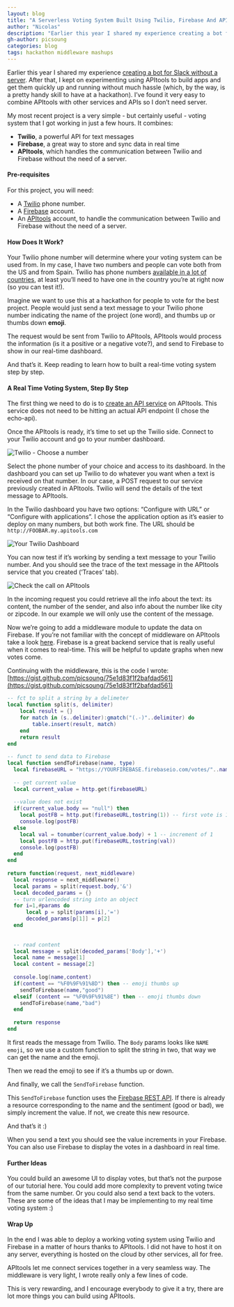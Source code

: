 ```yaml
---
layout: blog
title: "A Serverless Voting System Built Using Twilio, Firebase And APItools"
author: "Nicolas"
description: "Earlier this year I shared my experience creating a bot for Slack without a server. After that, I kept on experimenting using APItools to build apps and get them quickly up and running without much hassle (which, by the way,  is a pretty handy skill to have at a hackathon). I’ve found it very easy to combine..."
gh-author: picsoung
categories: blog
tags: hackathon middleware mashups
---
```


Earlier this year I shared my experience [creating a bot for Slack without a server](https://docs.apitools.com/blog/2015/01/15/a-slack-bot-without-a-server.html 'creating a bot for Slack without a server'). After that, I kept on experimenting using APItools to build apps and get them quickly up and running without much hassle (which, by the way,  is a pretty handy skill to have at a hackathon). I’ve found it very easy to combine APItools with other services and APIs so I don’t need server. 

My most recent project is a very simple - but certainly useful - voting system that I got working in just a few hours. It combines:

- **Twilio**, a powerful API for text messages
- **Firebase**, a great way to store and sync data in real time
- **APItools**, which handles the communication between Twilio and Firebase without the need of a server.

#### Pre-requisites
For this project, you will need:

- A [Twilio](https://www.twilio.com/ 'Twilio') phone number.
- A [Firebase](https://www.firebase.com/ 'Firebase') account.
- An [APItools](http://www.apitools.com 'APItools') account, to handle the communication between Twilio and Firebase without the need of a server.

#### How Does It Work?
Your Twilio phone number will determine where your voting system can be used from. In my case, I have two numbers and people can vote both from the US and from Spain. Twilio has phone numbers [available in a lot of countries](https://www.twilio.com/international), at least you’ll need to have one in the country you’re at right now (so you can test it!). 

Imagine we want to use this at a hackathon for people to vote for the best project. People would just send a text message to your Twilio phone number indicating the name of the project (one word), and thumbs up or thumbs down **emoji**.

The request would be sent from Twilio to APItools, APItools would process the information (is it a positive or a negative vote?), and send to Firebase to show in our real-time dashboard.

And that’s it. Keep reading to learn how to built a real-time voting system step by step.

#### A Real Time Voting System, Step By Step

The first thing we need to do is to [create an API service](https://docs.apitools.com/docs/getting-started/#set-up-an-api-service 'create an API service on APItools') on APItools. This service does not need to be hitting an actual API endpoint (I chose the echo-api).

Once the APItools is ready, it’s time to set up the Twilio side. Connect to your Twilio account and go to your number dashboard. 

![Twilio - Choose a number](/images/twilio-choose-number.png)

Select the phone number of your choice and access to its dashboard. In the dashboard you can set up Twilio to do whatever you want when a text is received on that number. In our case, a POST request to our service previously created in APItools. Twilio will send the details of the text message to APItools.

In the Twilio dashboard you have two options: “Configure with URL” or “Configure with applications”. I chose the application option as it’s easier to deploy on many numbers, but both work fine. The URL should be `http://FOOBAR.my.apitools.com`

![Your Twilio Dashboard](/images/twilio-dashboard.png)

You can now test if it’s working by sending a text message to your Twilio number. And you should see the trace of the text message in the APItools service that you created (‘Traces’ tab).

![Check the call on APItools](/images/twilio-apitools.png)

In the incoming request you could retrieve all the info about the text: its content, the number of the sender, and also info about the number like city or zipcode. In our example we will only use the content of the message.

Now we’re going to add a middleware module to update the data on Firebase. If you’re not familiar with the concept of middleware on APItools take a look [here](https://docs.apitools.com/docs/middleware/ 'Middleware on APItools'). Firebase is a great backend service that is really useful when it comes to real-time. This will be helpful to update graphs when new votes come.

Continuing with the middleware, this is the code I wrote: [https://gist.github.com/picsoung/75e1d83f1f2bafdad561](https://gist.github.com/picsoung/75e1d83f1f2bafdad561)

```lua
-- fct to split a string by a delimeter
local function split(s, delimiter)
    local result = {}
    for match in (s..delimiter):gmatch("(.-)"..delimiter) do
        table.insert(result, match)
    end
    return result
end
 
-- funct to send data to Firebase
local function sendToFirebase(name, type)
  local firebaseURL = "https://YOURFIREBASE.firebaseio.com/votes/"..name.."/"..type..".json"
  
  -- get current value
  local current_value = http.get(firebaseURL)
  
  --value does not exist
  if(current_value.body == "null") then
    local postFB = http.put(firebaseURL,tostring(1)) -- first vote is 1
    console.log(postFB)
  else
    local val = tonumber(current_value.body) + 1 -- increment of 1
    local postFB = http.put(firebaseURL,tostring(val))
    console.log(postFB)
  end
end
 
return function(request, next_middleware)
  local response = next_middleware()
  local params = split(request.body,'&')
  local decoded_params = {}
  -- turn urlencoded string into an object
  for i=1,#params do
      local p = split(params[i],'=')
      decoded_params[p[1]] = p[2]
  end
  
  
  -- read content
  local message = split(decoded_params['Body'],'+')
  local name = message[1]
  local content = message[2]
  
  console.log(name,content)
  if(content == "%F0%9F%91%8D") then -- emoji thumbs up
    sendToFirebase(name,"good")
  elseif (content == "%F0%9F%91%8E") then -- emoji thumbs down
    sendToFirebase(name,"bad")
  end
  
  return response
end
```


It first reads the message from Twilio. The `Body` params looks like `NAME emoji`, so we use a custom function to split the string in two, that way we can get the name and the emoji.

Then we read the emoji to see if it’s a thumbs up or down.

And finally, we call the `SendToFirebase` function.

This `SendToFirebase` function uses the [Firebase REST API](https://www.firebase.com/docs/rest/api/ 'Firebase REST API'). If there is already a resource corresponding to the name and the sentiment (good or bad), we simply increment the value. If not, we create this new resource.

And that’s it :)

When you send a text you should see the value increments in your Firebase. You can also use Firebase to display the votes in a dashboard in real time.

#### Further Ideas
You could build an awesome UI to display votes, but that’s not the purpose of our tutorial here. You could add more complexity to prevent voting twice from the same number. 
Or you could also send a text back to the voters. These are some of the ideas that I may be implementing to my real time voting system :)

#### Wrap Up
In the end I was able to deploy a working voting system using Twilio and Firebase in a matter of hours thanks to APItools. I did not have to host it on any server, everything is hosted on the cloud by other services, all for free.


APItools let me connect services together in a very seamless way. The middleware is very light, I wrote really only a few lines of code.

This is very rewarding, and I encourage everybody to give it a try, there are lot more things you can build using APItools.


